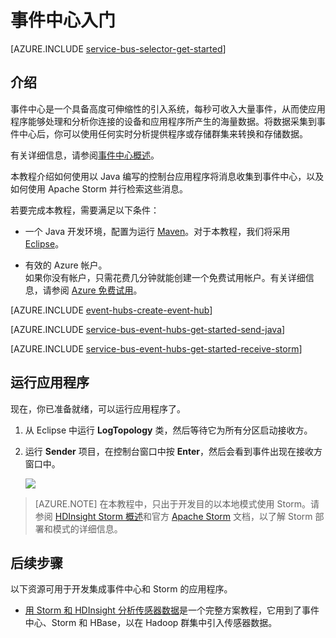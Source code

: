 <properties
	pageTitle="使用 Apache Storm 通过 Java 使用事件中心入门 | Azure"
	description="遵循本教程开始使用 Azure 事件中心，以通过 Java 发送事件，并在 Apache Storm 群集中接收这些事件。"
	services="event-hubs"
	documentationCenter=""
	authors="fsautomata"
	manager="timlt"
	editor=""/>

<tags
	ms.service="event-hubs"
	ms.workload="na"
	ms.tgt_pltfrm="na"
	ms.devlang="na"
	ms.topic="article"
	ms.date="09/06/2016"
	wacn.date="01/04/2017"
	ms.author="sethm"/>  


# 事件中心入门

[AZURE.INCLUDE [service-bus-selector-get-started](../../includes/service-bus-selector-get-started.md)]

## 介绍

事件中心是一个具备高度可伸缩性的引入系统，每秒可收入大量事件，从而使应用程序能够处理和分析你连接的设备和应用程序所产生的海量数据。将数据采集到事件中心后，你可以使用任何实时分析提供程序或存储群集来转换和存储数据。

有关详细信息，请参阅[事件中心概述][]。

本教程介绍如何使用以 Java 编写的控制台应用程序将消息收集到事件中心，以及如何使用 Apache Storm 并行检索这些消息。

若要完成本教程，需要满足以下条件：

+ 一个 Java 开发环境，配置为运行 [Maven](http://maven.apache.org/)。对于本教程，我们将采用 [Eclipse](https://www.eclipse.org/)。

+ 有效的 Azure 帐户。<br/>如果你没有帐户，只需花费几分钟就能创建一个免费试用帐户。有关详细信息，请参阅 <a href="/zh-cn/pricing/1rmb-trial/" target="_blank">Azure 免费试用</a>。

[AZURE.INCLUDE [event-hubs-create-event-hub](../../includes/event-hubs-create-event-hub.md)]

[AZURE.INCLUDE [service-bus-event-hubs-get-started-send-java](../../includes/service-bus-event-hubs-get-started-send-java.md)]


[AZURE.INCLUDE [service-bus-event-hubs-get-started-receive-storm](../../includes/service-bus-event-hubs-get-started-receive-storm.md)]

## 运行应用程序

现在，你已准备就绪，可以运行应用程序了。

1.	从 Eclipse 中运行 **LogTopology** 类，然后等待它为所有分区启动接收方。

2.	运行 **Sender** 项目，在控制台窗口中按 **Enter**，然后会看到事件出现在接收方窗口中。

   	![][22]

> [AZURE.NOTE]  在本教程中，只出于开发目的以本地模式使用 Storm。请参阅 [HDInsight Storm 概述][]和官方 [Apache Storm][] 文档，以了解 Storm 部署和模式的详细信息。

## 后续步骤

以下资源可用于开发集成事件中心和 Storm 的应用程序。

- [用 Storm 和 HDInsight 分析传感器数据]是一个完整方案教程，它用到了事件中心、Storm 和 HBase，以在 Hadoop 群集中引入传感器数据。
<!-- - [使用 SCP.NET 和 C# 在 Storm 和 HDInsight 上开发流式数据处理应用程序][]是有关使用 C# 编写 Storm 管道的教程。 -->

<!-- Images. -->
[22]: ./media/event-hubs-java-storm-getstarted/receive-storm2.png

<!-- Links -->
[Azure Management Portal]: https://manage.windowsazure.cn/
[Event Processor Host]: https://www.nuget.org/packages/Microsoft.Azure.ServiceBus.EventProcessorHost
[事件中心概述]: /documentation/articles/event-hubs-overview/

[Apache Storm]: https://storm.incubator.apache.org
[HDInsight Storm 概述]: /documentation/articles/hdinsight-storm-overview/
[用 Storm 和 HDInsight 分析传感器数据]: /documentation/articles/hdinsight-storm-sensor-data-analysis/
[使用 SCP.NET 和 C# 在 Storm 和 HDInsight 上开发流式数据处理应用程序]: /documentation/articles/hdinsight-hadoop-storm-scpdotnet-csharp-develop-streaming-data-processing-application/
 

<!---HONumber=Mooncake_Quality_Review_1230_2016-->